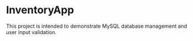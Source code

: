 # InventoryApp
This project is intended to demonstrate MySQL database management and user input validation.
